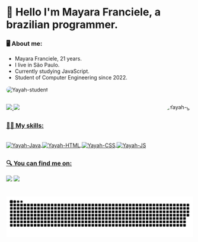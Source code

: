
# :wave: Hello I'm Mayara Franciele, a brazilian programmer.

### **:desktop_computer:	 About me:**

* Mayara Franciele, 21 years.
* I live in São Paulo.
* Currently studying JavaScript. 
* Student of Computer Engineering since 2022.

<img align="center" alt="Yayah-student" height="225" style="border-radius:90px;" src="https://media.tenor.com/FP3KLUuiKOkAAAAC/computer-typing.gif">

##

 <img align="right" alt="Yayah-gif" height="250" style="border-radius:60px;" src="https://user-images.githubusercontent.com/5713670/87202985-820dcb80-c2b6-11ea-9f56-7ec461c497c3.gif">


 <div>
  <a href="https://github.com/yayahsilva">
  <img width="48%" src ="https://github-readme-stats.vercel.app/api?username=MayaraFranciele&show_icons=true&theme=dracula&include_all_commits=true&count_private=strue">
  <img width="48%" src ="https://github-readme-stats.vercel.app/api/top-langs/?username=MayaraFranciele&layout=compact&langs_count=16&theme=dracula">
 </div>
 
##
 
 ### **:technologist: My skills:**
 
 <div style="display: inline_block"><br>
  <img align="center" alt="Yayah-Java" height="50" width="60" src="https://cdn.jsdelivr.net/gh/devicons/devicon/icons/java/java-original.svg" />
  <img align="center" alt="Yayah-HTML" height="50" width="60" src="https://cdn.jsdelivr.net/gh/devicons/devicon/icons/html5/html5-original-wordmark.svg" />
  <img align="center" alt="Yayah-CSS" height="50" width="60" src="https://cdn.jsdelivr.net/gh/devicons/devicon/icons/css3/css3-original-wordmark.svg" />
  <img align="center" alt="Yayah-JS" height="50" width"60" src="https://cdn.jsdelivr.net/gh/devicons/devicon/icons/javascript/javascript-original.svg" />          
 </div>
 
## 
 
 ### **:mag: You can find me on:**
 
 <div>
 <a href = "mailto:mayara.franciele39@gmail.com"><img src="https://img.shields.io/badge/-Gmail-%23333?style=for-the-badge&logo=gmail&logoColor=white" target="_blank"></a>
 <a href = "https://www.linkedin.com/in/mayara-franciele-4022301b4/?original_referer=" target="_blank"><img src="https://img.shields.io/badge/LinkedIn-0077B5?style=for-the-badge&logo=linkedin&logoColor=white" target="_blank"</a>
 </div>
  
##
           
 ![Snake animation](https://github.com/MayaraFranciele/MayaraFranciele/blob/output/github-contribution-grid-snake.svg)           
